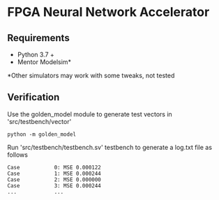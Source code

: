 # FPGA Neural Network Accelerator

## Requirements

* Python 3.7 + 
* Mentor Modelsim*

*Other simulators may work with some tweaks, not tested

## Verification

Use the golden_model module to generate test vectors in 'src/testbench/vector'

```
python -m golden_model
```

Run 'src/testbench/testbench.sv' testbench to generate a log.txt file as follows

```
Case           0: MSE 0.000122
Case           1: MSE 0.000244
Case           2: MSE 0.000000
Case           3: MSE 0.000244
...            ...
```